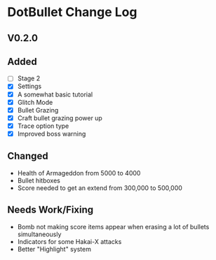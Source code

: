 # DotBullet Change Log

## V0.2.0

## Added
- [ ] Stage 2
- [x] Settings
- [x] A somewhat basic tutorial
- [x] Glitch Mode
- [x] Bullet Grazing 
- [x] Craft bullet grazing power up
- [x] Trace option type
- [x] Improved boss warning
## Changed
- Health of Armageddon from 5000 to 4000
- Bullet hitboxes
- Score needed to get an extend from 300,000 to 500,000
## Needs Work/Fixing
- Bomb not making score items appear when erasing
a lot of bullets simultaneously
- Indicators for some Hakai-X attacks
- Better "Highlight" system
